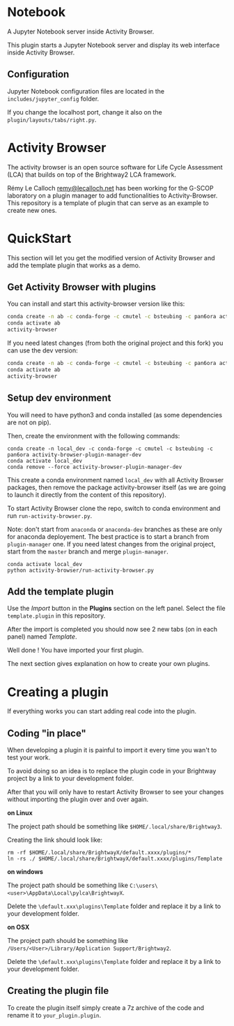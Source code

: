 # Notebook

A Jupyter Notebook server inside Activity Browser.

This plugin starts a Jupyter Notebook server and display its web interface inside Activity Browser.

## Configuration

Jupyter Notebook configuration files are located in the `includes/jupyter_config` folder.

If you change the localhost port, change it also on the `plugin/layouts/tabs/right.py`.

# Activity Browser

The activity browser is an open source software for Life Cycle Assessment (LCA) that builds on top of the Brightway2 LCA framework.

Rémy Le Calloch <remy@lecalloch.net> has been working for the G-SCOP laboratory on a plugin manager to add functionalities to Activity-Browser. This repository is a template of plugin that can serve as an example to create new ones.

# QuickStart

This section will let you get the modified version of Activity Browser and add the template plugin that works as a demo.

## Get Activity Browser with plugins 

You can install and start this activity-browser version like this:

```bash
conda create -n ab -c conda-forge -c cmutel -c bsteubing -c pan6ora activity-browser-plugin-manager
conda activate ab
activity-browser
```

If you need latest changes (from both the original project and this fork) you can use the dev version:

```bash
conda create -n ab -c conda-forge -c cmutel -c bsteubing -c pan6ora activity-browser-plugin-manager-dev
conda activate ab
activity-browser
```

## Setup dev environment

You will need to have python3 and conda installed (as some dependencies are not on pip).

Then, create the environment with the following commands:

```
conda create -n local_dev -c conda-forge -c cmutel -c bsteubing -c pan6ora activity-browser-plugin-manager-dev
conda activate local_dev
conda remove --force activity-browser-plugin-manager-dev
```

This create a conda environment named `local_dev` with all Activity Browser packages, then remove the package activity-browser itself (as we are going to launch it directly from the content of this repository).

To start Activity Browser clone the repo, switch to conda environment and run `run-activity-browser.py`.

Note: don't start from `anaconda` or `anaconda-dev` branches as these are only for anaconda deployement. The best practice is to start a branch from `plugin-manager` one. If you need latest changes from the original project, start from the `master` branch and merge `plugin-manager`.

```
conda activate local_dev
python activity-browser/run-activity-browser.py
```

## Add the template plugin

Use the _Import_ button in the **Plugins** section on the left panel. Select the file `template.plugin` in this repository.

After the import is completed you should now see 2 new tabs (on in each panel) named _Template_.

Well done ! You have imported your first plugin.

The next section gives explanation on how to create your own plugins.

# Creating a plugin

If everything works you can start adding real code into the plugin.

## Coding "in place"

When developing a plugin it is painful to import it every time you wan't to test your work.

To avoid doing so an idea is to replace the plugin code in your Brightway project by a link to your development folder.

After that you will only have to restart Activity Browser to see your changes without importing the plugin over and over again.

**on Linux**

The project path should be something like `$HOME/.local/share/Brightway3`. 

Creating the link should look like:

```
rm -rf $HOME/.local/share/BrightwayX/default.xxxx/plugins/*
ln -rs ./ $HOME/.local/share/BrightwayX/default.xxxx/plugins/Template
```

**on windows**

The project path should be something like `C:\users\<user>\AppData\Local\pylca\BrightwayX`.

Delete the `\default.xxx\plugins\Template` folder and replace it by a link to your development folder.

**on OSX**

The project path should be something like `/Users/<User>/Library/Application Support/Brightway2`.

Delete the `\default.xxx\plugins\Template` folder and replace it by a link to your development folder.

## Creating the plugin file

To create the plugin itself simply create a 7z archive of the code and rename it to `your_plugin.plugin`.



